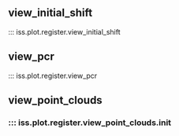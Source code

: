 ## view_initial_shift
::: iss.plot.register.view_initial_shift

## view_pcr
::: iss.plot.register.view_pcr

## view_point_clouds
### ::: iss.plot.register.view_point_clouds.__init__